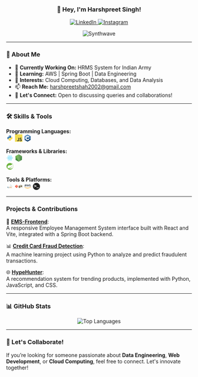<h3 align="center">👋 Hey, I'm Harshpreet Singh!</h3>

<p align="center">
  <a href="https://www.linkedin.com/in/harshpreet-singh-b635551b7/">
    <img alt="LinkedIn" width="24px" src="https://cdn.jsdelivr.net/npm/simple-icons@v3/icons/linkedin.svg" />
  </a>
  <a href="https://www.instagram.com/harshpreet916/">
    <img alt="Instagram" width="24px" src="https://cdn.jsdelivr.net/npm/simple-icons@v3/icons/instagram.svg" />
  </a>
</p>

<p align="center">
  <img src="https://thumbs.gfycat.com/GoodnaturedFondGaur-size_restricted.gif" alt="Synthwave" height="300" width="500">
</p>

---

### 💼 About Me  
- 🔭 **Currently Working On:** HRMS System for Indian Army  
- 🌱 **Learning:** AWS | Spring Boot | Data Engineering  
- 🤔 **Interests:** Cloud Computing, Databases, and Data Analysis  
- 📫 **Reach Me:** [harshpreetshah2002@gmail.com](mailto:harshpreetshah2002@gmail.com)  
- 💬 **Let's Connect:** Open to discussing queries and collaborations!  

---

### 🛠️ Skills & Tools  
**Programming Languages:**  
<code><img height="20" src="https://raw.githubusercontent.com/github/explore/80688e429a7d4ef2fca1e82350fe8e3517d3494d/topics/python/python.png"></code>
<code><img height="20" src="https://raw.githubusercontent.com/github/explore/80688e429a7d4ef2fca1e82350fe8e3517d3494d/topics/javascript/javascript.png"></code>
<code><img height="20" src="https://raw.githubusercontent.com/github/explore/80688e429a7d4ef2fca1e82350fe8e3517d3494d/topics/cpp/cpp.png"></code>  

**Frameworks & Libraries:**  
<code><img height="20" src="https://raw.githubusercontent.com/github/explore/80688e429a7d4ef2fca1e82350fe8e3517d3494d/topics/react/react.png"></code>
<code><img height="20" src="https://raw.githubusercontent.com/github/explore/80688e429a7d4ef2fca1e82350fe8e3517d3494d/topics/nodejs/nodejs.png"></code>  
<code><img height="20" src="https://raw.githubusercontent.com/github/explore/80688e429a7d4ef2fca1e82350fe8e3517d3494d/topics/spring/spring.png"></code>  

**Tools & Platforms:**  
<code><img height="20" src="https://raw.githubusercontent.com/github/explore/80688e429a7d4ef2fca1e82350fe8e3517d3494d/topics/mysql/mysql.png"></code>
<code><img height="20" src="https://raw.githubusercontent.com/github/explore/80688e429a7d4ef2fca1e82350fe8e3517d3494d/topics/git/git.png"></code>
<code><img height="20" src="https://raw.githubusercontent.com/github/explore/80688e429a7d4ef2fca1e82350fe8e3517d3494d/topics/aws/aws.png"></code>
<code><img height="20" src="https://raw.githubusercontent.com/github/explore/80688e429a7d4ef2fca1e82350fe8e3517d3494d/topics/terminal/terminal.png"></code>  

---

### **Projects & Contributions**  

🚀 **[EMS-Frontend](https://github.com/Harpreetsingh10414/EMS-Frontend)**:  
A responsive Employee Management System interface built with React and Vite, integrated with a Spring Boot backend.

📊 **[Credit Card Fraud Detection](https://github.com/Harpreet916/Credit-Card-Fraud-Detection)**:  
A machine learning project using Python to analyze and predict fraudulent transactions.

🌐 **[HypeHunter](https://github.com/Harpreet916/Recommendation-System/tree/main/HYPEHUNTER/Project)**:  
A recommendation system for trending products, implemented with Python, JavaScript, and CSS.

---

### 📊 GitHub Stats  

<p align="center">
  <img src="https://github-readme-stats.vercel.app/api/top-langs/?username=Harshpreet916&layout=compact" alt="Top Languages" width="300">  
</p>  

---

### 🚀 Let's Collaborate!  
If you’re looking for someone passionate about **Data Engineering**, **Web Development**, or **Cloud Computing**, feel free to connect. Let's innovate together!
